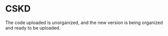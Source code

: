 # CSKD
The code uploaded is unorganized, and the new version is being organized and ready to be uploaded.
